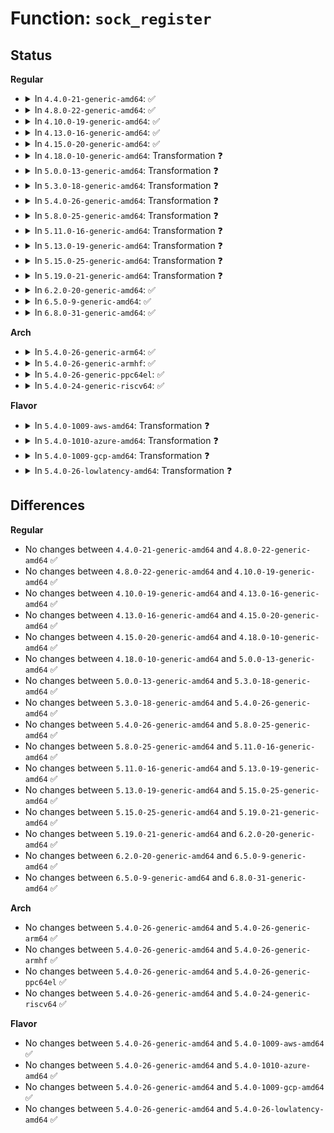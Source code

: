 # Function: <code>sock_register</code>

## Status
<b>Regular</b>
<ul>
<li>
<details>
<summary>In <code>4.4.0-21-generic-amd64</code>: ✅</summary>

```c
int sock_register(const struct net_proto_family * ops)
```

```json
{
  "name": "sock_register",
  "collision_type": "Unique Global",
  "inline_type": "No",
  "funcs": [
    {
      "addr": 18446744071586171504,
      "name": "sock_register",
      "external": true,
      "loc": "net/socket.c:2429",
      "file": "net/socket.c",
      "inline": "seen, unknown",
      "caller_inline": [],
      "caller_func": []
    }
  ],
  "symbols": [
    {
      "addr": 18446744071586171504,
      "name": "sock_register",
      "section": ".text",
      "bind": "STB_GLOBAL",
      "size": 130
    }
  ]
}
```
</details>
</li>
<li>
<details>
<summary>In <code>4.8.0-22-generic-amd64</code>: ✅</summary>

```c
int sock_register(const struct net_proto_family * ops)
```

```json
{
  "name": "sock_register",
  "collision_type": "Unique Global",
  "inline_type": "No",
  "funcs": [
    {
      "addr": 18446744071586592624,
      "name": "sock_register",
      "external": true,
      "loc": "net/socket.c:2431",
      "file": "net/socket.c",
      "inline": "seen, unknown",
      "caller_inline": [],
      "caller_func": []
    }
  ],
  "symbols": [
    {
      "addr": 18446744071586592624,
      "name": "sock_register",
      "section": ".text",
      "bind": "STB_GLOBAL",
      "size": 131
    }
  ]
}
```
</details>
</li>
<li>
<details>
<summary>In <code>4.10.0-19-generic-amd64</code>: ✅</summary>

```c
int sock_register(const struct net_proto_family * ops)
```

```json
{
  "name": "sock_register",
  "collision_type": "Unique Global",
  "inline_type": "No",
  "funcs": [
    {
      "addr": 18446744071586776928,
      "name": "sock_register",
      "external": true,
      "loc": "net/socket.c:2478",
      "file": "net/socket.c",
      "inline": "seen, unknown",
      "caller_inline": [],
      "caller_func": []
    }
  ],
  "symbols": [
    {
      "addr": 18446744071586776928,
      "name": "sock_register",
      "section": ".text",
      "bind": "STB_GLOBAL",
      "size": 131
    }
  ]
}
```
</details>
</li>
<li>
<details>
<summary>In <code>4.13.0-16-generic-amd64</code>: ✅</summary>

```c
int sock_register(const struct net_proto_family * ops)
```

```json
{
  "name": "sock_register",
  "collision_type": "Unique Global",
  "inline_type": "No",
  "funcs": [
    {
      "addr": 18446744071586894608,
      "name": "sock_register",
      "external": true,
      "loc": "net/socket.c:2528",
      "file": "net/socket.c",
      "inline": "seen, unknown",
      "caller_inline": [],
      "caller_func": []
    }
  ],
  "symbols": [
    {
      "addr": 18446744071586894608,
      "name": "sock_register",
      "section": ".text",
      "bind": "STB_GLOBAL",
      "size": 131
    }
  ]
}
```
</details>
</li>
<li>
<details>
<summary>In <code>4.15.0-20-generic-amd64</code>: ✅</summary>

```c
int sock_register(const struct net_proto_family * ops)
```

```json
{
  "name": "sock_register",
  "collision_type": "Unique Global",
  "inline_type": "No",
  "funcs": [
    {
      "addr": 18446744071587388640,
      "name": "sock_register",
      "external": true,
      "loc": "net/socket.c:2521",
      "file": "net/socket.c",
      "inline": "seen, unknown",
      "caller_inline": [],
      "caller_func": []
    }
  ],
  "symbols": [
    {
      "addr": 18446744071587388640,
      "name": "sock_register",
      "section": ".text",
      "bind": "STB_GLOBAL",
      "size": 131
    }
  ]
}
```
</details>
</li>
<li>
<details>
<summary>In <code>4.18.0-10-generic-amd64</code>: Transformation ❓</summary>

```c
int sock_register(const struct net_proto_family * ops)
```

```json
{
  "name": "sock_register",
  "collision_type": "Unique Global",
  "inline_type": "No",
  "funcs": [
    {
      "addr": 0,
      "name": "sock_register",
      "external": true,
      "loc": "net/socket.c:2642",
      "file": "net/socket.c",
      "inline": "seen, unknown",
      "caller_inline": [],
      "caller_func": [
        "net/netlink/af_netlink.c:netlink_proto_init",
        "net/ipv4/af_inet.c:inet_init",
        "net/unix/af_unix.c:af_unix_init",
        "net/ipv6/af_inet6.c:inet6_init",
        "net/packet/af_packet.c:packet_init",
        "net/xdp/xsk.c:xsk_init"
      ]
    }
  ],
  "symbols": [
    {
      "addr": 18446744071587710165,
      "name": "sock_register.cold.26",
      "section": ".text",
      "bind": "STB_LOCAL",
      "size": 28
    },
    {
      "addr": 18446744071587696896,
      "name": "sock_register",
      "section": ".text",
      "bind": "STB_GLOBAL",
      "size": 110
    }
  ]
}
```
</details>
</li>
<li>
<details>
<summary>In <code>5.0.0-13-generic-amd64</code>: Transformation ❓</summary>

```c
int sock_register(const struct net_proto_family * ops)
```

```json
{
  "name": "sock_register",
  "collision_type": "Unique Global",
  "inline_type": "No",
  "funcs": [
    {
      "addr": 0,
      "name": "sock_register",
      "external": true,
      "loc": "net/socket.c:2657",
      "file": "net/socket.c",
      "inline": "seen, unknown",
      "caller_inline": [],
      "caller_func": [
        "net/netlink/af_netlink.c:netlink_proto_init",
        "net/ipv4/af_inet.c:inet_init",
        "net/unix/af_unix.c:af_unix_init",
        "net/ipv6/af_inet6.c:inet6_init",
        "net/packet/af_packet.c:packet_init",
        "net/xdp/xsk.c:xsk_init"
      ]
    }
  ],
  "symbols": [
    {
      "addr": 18446744071587843493,
      "name": "sock_register.cold.24",
      "section": ".text",
      "bind": "STB_LOCAL",
      "size": 28
    },
    {
      "addr": 18446744071587829184,
      "name": "sock_register",
      "section": ".text",
      "bind": "STB_GLOBAL",
      "size": 110
    }
  ]
}
```
</details>
</li>
<li>
<details>
<summary>In <code>5.3.0-18-generic-amd64</code>: Transformation ❓</summary>

```c
int sock_register(const struct net_proto_family * ops)
```

```json
{
  "name": "sock_register",
  "collision_type": "Unique Global",
  "inline_type": "No",
  "funcs": [
    {
      "addr": 0,
      "name": "sock_register",
      "external": true,
      "loc": "net/socket.c:2868",
      "file": "net/socket.c",
      "inline": "seen, unknown",
      "caller_inline": [],
      "caller_func": [
        "net/netlink/af_netlink.c:netlink_proto_init",
        "net/ipv4/af_inet.c:inet_init",
        "net/unix/af_unix.c:af_unix_init",
        "net/ipv6/af_inet6.c:inet6_init",
        "net/packet/af_packet.c:packet_init",
        "net/xdp/xsk.c:xsk_init"
      ]
    }
  ],
  "symbols": [
    {
      "addr": 18446744071588147560,
      "name": "sock_register.cold",
      "section": ".text",
      "bind": "STB_LOCAL",
      "size": 28
    },
    {
      "addr": 18446744071588131152,
      "name": "sock_register",
      "section": ".text",
      "bind": "STB_GLOBAL",
      "size": 110
    }
  ]
}
```
</details>
</li>
<li>
<details>
<summary>In <code>5.4.0-26-generic-amd64</code>: Transformation ❓</summary>

```c
int sock_register(const struct net_proto_family * ops)
```

```json
{
  "name": "sock_register",
  "collision_type": "Unique Global",
  "inline_type": "No",
  "funcs": [
    {
      "addr": 0,
      "name": "sock_register",
      "external": true,
      "loc": "net/socket.c:2948",
      "file": "net/socket.c",
      "inline": "seen, unknown",
      "caller_inline": [],
      "caller_func": [
        "net/netlink/af_netlink.c:netlink_proto_init",
        "net/ipv4/af_inet.c:inet_init",
        "net/unix/af_unix.c:af_unix_init",
        "net/ipv6/af_inet6.c:inet6_init",
        "net/packet/af_packet.c:packet_init",
        "net/xdp/xsk.c:xsk_init"
      ]
    }
  ],
  "symbols": [
    {
      "addr": 18446744071588352824,
      "name": "sock_register.cold",
      "section": ".text",
      "bind": "STB_LOCAL",
      "size": 28
    },
    {
      "addr": 18446744071588336288,
      "name": "sock_register",
      "section": ".text",
      "bind": "STB_GLOBAL",
      "size": 110
    }
  ]
}
```
</details>
</li>
<li>
<details>
<summary>In <code>5.8.0-25-generic-amd64</code>: Transformation ❓</summary>

```c
int sock_register(const struct net_proto_family * ops)
```

```json
{
  "name": "sock_register",
  "collision_type": "Unique Global",
  "inline_type": "No",
  "funcs": [
    {
      "addr": 0,
      "name": "sock_register",
      "external": true,
      "loc": "net/socket.c:2982",
      "file": "net/socket.c",
      "inline": "seen, unknown",
      "caller_inline": [],
      "caller_func": [
        "net/netlink/af_netlink.c:netlink_proto_init",
        "net/ipv4/af_inet.c:inet_init",
        "net/unix/af_unix.c:af_unix_init",
        "net/ipv6/af_inet6.c:inet6_init",
        "net/packet/af_packet.c:packet_init",
        "net/xdp/xsk.c:xsk_init"
      ]
    }
  ],
  "symbols": [
    {
      "addr": 18446744071589212746,
      "name": "sock_register.cold",
      "section": ".text",
      "bind": "STB_LOCAL",
      "size": 28
    },
    {
      "addr": 18446744071589195488,
      "name": "sock_register",
      "section": ".text",
      "bind": "STB_GLOBAL",
      "size": 110
    }
  ]
}
```
</details>
</li>
<li>
<details>
<summary>In <code>5.11.0-16-generic-amd64</code>: Transformation ❓</summary>

```c
int sock_register(const struct net_proto_family * ops)
```

```json
{
  "name": "sock_register",
  "collision_type": "Unique Global",
  "inline_type": "No",
  "funcs": [
    {
      "addr": 0,
      "name": "sock_register",
      "external": true,
      "loc": "net/socket.c:2977",
      "file": "net/socket.c",
      "inline": "seen, unknown",
      "caller_inline": [],
      "caller_func": [
        "net/netlink/af_netlink.c:netlink_proto_init",
        "net/ipv4/af_inet.c:inet_init",
        "net/unix/af_unix.c:af_unix_init",
        "net/ipv6/af_inet6.c:inet6_init",
        "net/packet/af_packet.c:packet_init",
        "net/xdp/xsk.c:xsk_init"
      ]
    }
  ],
  "symbols": [
    {
      "addr": 18446744071591625616,
      "name": "sock_register.cold",
      "section": ".text",
      "bind": "STB_LOCAL",
      "size": 28
    },
    {
      "addr": 18446744071589193584,
      "name": "sock_register",
      "section": ".text",
      "bind": "STB_GLOBAL",
      "size": 110
    }
  ]
}
```
</details>
</li>
<li>
<details>
<summary>In <code>5.13.0-19-generic-amd64</code>: Transformation ❓</summary>

```c
int sock_register(const struct net_proto_family * ops)
```

```json
{
  "name": "sock_register",
  "collision_type": "Unique Global",
  "inline_type": "No",
  "funcs": [
    {
      "addr": 0,
      "name": "sock_register",
      "external": true,
      "loc": "net/socket.c:2961",
      "file": "net/socket.c",
      "inline": "seen, unknown",
      "caller_inline": [],
      "caller_func": [
        "net/netlink/af_netlink.c:netlink_proto_init",
        "net/ipv4/af_inet.c:inet_init",
        "net/unix/af_unix.c:af_unix_init",
        "net/ipv6/af_inet6.c:inet6_init",
        "net/packet/af_packet.c:packet_init",
        "net/xdp/xsk.c:xsk_init"
      ]
    }
  ],
  "symbols": [
    {
      "addr": 18446744071591569006,
      "name": "sock_register.cold",
      "section": ".text",
      "bind": "STB_LOCAL",
      "size": 28
    },
    {
      "addr": 18446744071589090496,
      "name": "sock_register",
      "section": ".text",
      "bind": "STB_GLOBAL",
      "size": 110
    }
  ]
}
```
</details>
</li>
<li>
<details>
<summary>In <code>5.15.0-25-generic-amd64</code>: Transformation ❓</summary>

```c
int sock_register(const struct net_proto_family * ops)
```

```json
{
  "name": "sock_register",
  "collision_type": "Unique Global",
  "inline_type": "No",
  "funcs": [
    {
      "addr": 0,
      "name": "sock_register",
      "external": true,
      "loc": "net/socket.c:3034",
      "file": "net/socket.c",
      "inline": "seen, unknown",
      "caller_inline": [],
      "caller_func": [
        "net/netlink/af_netlink.c:netlink_proto_init",
        "net/ipv4/af_inet.c:inet_init",
        "net/unix/af_unix.c:af_unix_init",
        "net/ipv6/af_inet6.c:inet6_init",
        "net/packet/af_packet.c:packet_init",
        "net/xdp/xsk.c:xsk_init"
      ]
    }
  ],
  "symbols": [
    {
      "addr": 18446744071592692235,
      "name": "sock_register.cold",
      "section": ".text",
      "bind": "STB_LOCAL",
      "size": 28
    },
    {
      "addr": 18446744071589804832,
      "name": "sock_register",
      "section": ".text",
      "bind": "STB_GLOBAL",
      "size": 192
    }
  ]
}
```
</details>
</li>
<li>
<details>
<summary>In <code>5.19.0-21-generic-amd64</code>: Transformation ❓</summary>

```c
int sock_register(const struct net_proto_family * ops)
```

```json
{
  "name": "sock_register",
  "collision_type": "Unique Global",
  "inline_type": "No",
  "funcs": [
    {
      "addr": 0,
      "name": "sock_register",
      "external": true,
      "loc": "net/socket.c:3110",
      "file": "net/socket.c",
      "inline": "seen, unknown",
      "caller_inline": [],
      "caller_func": [
        "net/netlink/af_netlink.c:netlink_proto_init",
        "net/ipv4/af_inet.c:inet_init",
        "net/unix/af_unix.c:af_unix_init",
        "net/ipv6/af_inet6.c:inet6_init",
        "net/packet/af_packet.c:packet_init",
        "net/xdp/xsk.c:xsk_init",
        "net/mctp/af_mctp.c:mctp_init"
      ]
    }
  ],
  "symbols": [
    {
      "addr": 18446744071594577546,
      "name": "sock_register.cold",
      "section": ".text",
      "bind": "STB_LOCAL",
      "size": 28
    },
    {
      "addr": 18446744071591319472,
      "name": "sock_register",
      "section": ".text",
      "bind": "STB_GLOBAL",
      "size": 200
    }
  ]
}
```
</details>
</li>
<li>
<details>
<summary>In <code>6.2.0-20-generic-amd64</code>: ✅</summary>

```c
int sock_register(const struct net_proto_family * ops)
```

```json
{
  "name": "sock_register",
  "collision_type": "Unique Global",
  "inline_type": "No",
  "funcs": [
    {
      "addr": 18446744071593073168,
      "name": "sock_register",
      "external": true,
      "loc": "net/socket.c:3098",
      "file": "net/socket.c",
      "inline": "seen, unknown",
      "caller_inline": [],
      "caller_func": [
        "net/netlink/af_netlink.c:netlink_proto_init",
        "net/ipv4/af_inet.c:inet_init",
        "net/unix/af_unix.c:af_unix_init",
        "net/ipv6/af_inet6.c:inet6_init",
        "net/packet/af_packet.c:packet_init",
        "net/xdp/xsk.c:xsk_init",
        "net/mctp/af_mctp.c:mctp_init"
      ]
    }
  ],
  "symbols": [
    {
      "addr": 18446744071593073168,
      "name": "sock_register",
      "section": ".text",
      "bind": "STB_GLOBAL",
      "size": 224
    }
  ]
}
```
</details>
</li>
<li>
<details>
<summary>In <code>6.5.0-9-generic-amd64</code>: ✅</summary>

```c
int sock_register(const struct net_proto_family * ops)
```

```json
{
  "name": "sock_register",
  "collision_type": "Unique Global",
  "inline_type": "No",
  "funcs": [
    {
      "addr": 18446744071593524464,
      "name": "sock_register",
      "external": true,
      "loc": "net/socket.c:3136",
      "file": "net/socket.c",
      "inline": "seen, unknown",
      "caller_inline": [],
      "caller_func": [
        "net/netlink/af_netlink.c:netlink_proto_init",
        "net/ipv4/af_inet.c:inet_init",
        "net/unix/af_unix.c:af_unix_init",
        "net/ipv6/af_inet6.c:inet6_init",
        "net/packet/af_packet.c:packet_init",
        "net/xdp/xsk.c:xsk_init",
        "net/mctp/af_mctp.c:mctp_init"
      ]
    }
  ],
  "symbols": [
    {
      "addr": 18446744071593524464,
      "name": "sock_register",
      "section": ".text",
      "bind": "STB_GLOBAL",
      "size": 224
    }
  ]
}
```
</details>
</li>
<li>
<details>
<summary>In <code>6.8.0-31-generic-amd64</code>: ✅</summary>

```c
int sock_register(const struct net_proto_family * ops)
```

```json
{
  "name": "sock_register",
  "collision_type": "Unique Global",
  "inline_type": "No",
  "funcs": [
    {
      "addr": 18446744071594295696,
      "name": "sock_register",
      "external": true,
      "loc": "net/socket.c:3206",
      "file": "net/socket.c",
      "inline": "seen, unknown",
      "caller_inline": [],
      "caller_func": [
        "net/netlink/af_netlink.c:netlink_proto_init",
        "net/ipv4/af_inet.c:inet_init",
        "net/unix/af_unix.c:af_unix_init",
        "net/ipv6/af_inet6.c:inet6_init",
        "net/packet/af_packet.c:packet_init",
        "net/xdp/xsk.c:xsk_init",
        "net/mctp/af_mctp.c:mctp_init"
      ]
    }
  ],
  "symbols": [
    {
      "addr": 18446744071594295696,
      "name": "sock_register",
      "section": ".text",
      "bind": "STB_GLOBAL",
      "size": 224
    }
  ]
}
```
</details>
</li>
</ul>
<b>Arch</b>
<ul>
<li>
<details>
<summary>In <code>5.4.0-26-generic-arm64</code>: ✅</summary>

```c
int sock_register(const struct net_proto_family * ops)
```

```json
{
  "name": "sock_register",
  "collision_type": "Unique Global",
  "inline_type": "No",
  "funcs": [
    {
      "addr": 18446603336501831544,
      "name": "sock_register",
      "external": true,
      "loc": "net/socket.c:2948",
      "file": "net/socket.c",
      "inline": "seen, unknown",
      "caller_inline": [],
      "caller_func": [
        "net/netlink/af_netlink.c:netlink_proto_init",
        "net/ipv4/af_inet.c:inet_init",
        "net/unix/af_unix.c:af_unix_init",
        "net/ipv6/af_inet6.c:inet6_init",
        "net/packet/af_packet.c:packet_init",
        "net/xdp/xsk.c:xsk_init"
      ]
    }
  ],
  "symbols": [
    {
      "addr": 18446603336501831544,
      "name": "sock_register",
      "section": ".text",
      "bind": "STB_GLOBAL",
      "size": 272
    }
  ]
}
```
</details>
</li>
<li>
<details>
<summary>In <code>5.4.0-26-generic-armhf</code>: ✅</summary>

```c
int sock_register(const struct net_proto_family * ops)
```

```json
{
  "name": "sock_register",
  "collision_type": "Unique Global",
  "inline_type": "No",
  "funcs": [
    {
      "addr": 3234607380,
      "name": "sock_register",
      "external": true,
      "loc": "net/socket.c:2948",
      "file": "net/socket.c",
      "inline": "seen, unknown",
      "caller_inline": [],
      "caller_func": [
        "net/netlink/af_netlink.c:netlink_proto_init",
        "net/ipv4/af_inet.c:inet_init",
        "net/unix/af_unix.c:af_unix_init",
        "net/ipv6/af_inet6.c:inet6_init",
        "net/packet/af_packet.c:packet_init",
        "net/xdp/xsk.c:xsk_init"
      ]
    }
  ],
  "symbols": [
    {
      "addr": 3234607380,
      "name": "sock_register",
      "section": ".text",
      "bind": "STB_GLOBAL",
      "size": 176
    }
  ]
}
```
</details>
</li>
<li>
<details>
<summary>In <code>5.4.0-26-generic-ppc64el</code>: ✅</summary>

```c
int sock_register(const struct net_proto_family * ops)
```

```json
{
  "name": "sock_register",
  "collision_type": "Unique Global",
  "inline_type": "No",
  "funcs": [
    {
      "addr": 13835058055295225328,
      "name": "sock_register",
      "external": true,
      "loc": "net/socket.c:2948",
      "file": "net/socket.c",
      "inline": "seen, unknown",
      "caller_inline": [],
      "caller_func": [
        "net/netlink/af_netlink.c:netlink_proto_init",
        "net/ipv4/af_inet.c:inet_init",
        "net/unix/af_unix.c:af_unix_init",
        "net/ipv6/af_inet6.c:inet6_init",
        "net/packet/af_packet.c:packet_init",
        "net/xdp/xsk.c:xsk_init"
      ]
    }
  ],
  "symbols": [
    {
      "addr": 13835058055295225328,
      "name": "sock_register",
      "section": ".text",
      "bind": "STB_GLOBAL",
      "size": 272
    }
  ]
}
```
</details>
</li>
<li>
<details>
<summary>In <code>5.4.0-24-generic-riscv64</code>: ✅</summary>

```c
int sock_register(const struct net_proto_family * ops)
```

```json
{
  "name": "sock_register",
  "collision_type": "Unique Global",
  "inline_type": "No",
  "funcs": [
    {
      "addr": 18446743936278176692,
      "name": "sock_register",
      "external": true,
      "loc": "net/socket.c:2948",
      "file": "net/socket.c",
      "inline": "seen, unknown",
      "caller_inline": [],
      "caller_func": [
        "net/netlink/af_netlink.c:netlink_proto_init",
        "net/ipv4/af_inet.c:inet_init",
        "net/unix/af_unix.c:af_unix_init",
        "net/ipv6/af_inet6.c:inet6_init",
        "net/packet/af_packet.c:packet_init",
        "net/xdp/xsk.c:xsk_init"
      ]
    }
  ],
  "symbols": [
    {
      "addr": 18446743936278176692,
      "name": "sock_register",
      "section": ".text",
      "bind": "STB_GLOBAL",
      "size": 212
    }
  ]
}
```
</details>
</li>
</ul>
<b>Flavor</b>
<ul>
<li>
<details>
<summary>In <code>5.4.0-1009-aws-amd64</code>: Transformation ❓</summary>

```c
int sock_register(const struct net_proto_family * ops)
```

```json
{
  "name": "sock_register",
  "collision_type": "Unique Global",
  "inline_type": "No",
  "funcs": [
    {
      "addr": 0,
      "name": "sock_register",
      "external": true,
      "loc": "net/socket.c:2948",
      "file": "net/socket.c",
      "inline": "seen, unknown",
      "caller_inline": [],
      "caller_func": [
        "net/netlink/af_netlink.c:netlink_proto_init",
        "net/ipv4/af_inet.c:inet_init",
        "net/unix/af_unix.c:af_unix_init",
        "net/ipv6/af_inet6.c:inet6_init",
        "net/packet/af_packet.c:packet_init",
        "net/xdp/xsk.c:xsk_init"
      ]
    }
  ],
  "symbols": [
    {
      "addr": 18446744071587959608,
      "name": "sock_register.cold",
      "section": ".text",
      "bind": "STB_LOCAL",
      "size": 28
    },
    {
      "addr": 18446744071587943072,
      "name": "sock_register",
      "section": ".text",
      "bind": "STB_GLOBAL",
      "size": 110
    }
  ]
}
```
</details>
</li>
<li>
<details>
<summary>In <code>5.4.0-1010-azure-amd64</code>: Transformation ❓</summary>

```c
int sock_register(const struct net_proto_family * ops)
```

```json
{
  "name": "sock_register",
  "collision_type": "Unique Global",
  "inline_type": "No",
  "funcs": [
    {
      "addr": 0,
      "name": "sock_register",
      "external": true,
      "loc": "net/socket.c:2948",
      "file": "net/socket.c",
      "inline": "seen, unknown",
      "caller_inline": [],
      "caller_func": [
        "net/netlink/af_netlink.c:netlink_proto_init",
        "net/ipv4/af_inet.c:inet_init",
        "net/unix/af_unix.c:af_unix_init",
        "net/ipv6/af_inet6.c:inet6_init",
        "net/packet/af_packet.c:packet_init",
        "net/xdp/xsk.c:xsk_init"
      ]
    }
  ],
  "symbols": [
    {
      "addr": 18446744071587672712,
      "name": "sock_register.cold",
      "section": ".text",
      "bind": "STB_LOCAL",
      "size": 28
    },
    {
      "addr": 18446744071587656176,
      "name": "sock_register",
      "section": ".text",
      "bind": "STB_GLOBAL",
      "size": 110
    }
  ]
}
```
</details>
</li>
<li>
<details>
<summary>In <code>5.4.0-1009-gcp-amd64</code>: Transformation ❓</summary>

```c
int sock_register(const struct net_proto_family * ops)
```

```json
{
  "name": "sock_register",
  "collision_type": "Unique Global",
  "inline_type": "No",
  "funcs": [
    {
      "addr": 0,
      "name": "sock_register",
      "external": true,
      "loc": "net/socket.c:2948",
      "file": "net/socket.c",
      "inline": "seen, unknown",
      "caller_inline": [],
      "caller_func": [
        "net/netlink/af_netlink.c:netlink_proto_init",
        "net/ipv4/af_inet.c:inet_init",
        "net/unix/af_unix.c:af_unix_init",
        "net/ipv6/af_inet6.c:inet6_init",
        "net/packet/af_packet.c:packet_init",
        "net/xdp/xsk.c:xsk_init"
      ]
    }
  ],
  "symbols": [
    {
      "addr": 18446744071588291384,
      "name": "sock_register.cold",
      "section": ".text",
      "bind": "STB_LOCAL",
      "size": 28
    },
    {
      "addr": 18446744071588274848,
      "name": "sock_register",
      "section": ".text",
      "bind": "STB_GLOBAL",
      "size": 110
    }
  ]
}
```
</details>
</li>
<li>
<details>
<summary>In <code>5.4.0-26-lowlatency-amd64</code>: Transformation ❓</summary>

```c
int sock_register(const struct net_proto_family * ops)
```

```json
{
  "name": "sock_register",
  "collision_type": "Unique Global",
  "inline_type": "No",
  "funcs": [
    {
      "addr": 0,
      "name": "sock_register",
      "external": true,
      "loc": "net/socket.c:2948",
      "file": "net/socket.c",
      "inline": "seen, unknown",
      "caller_inline": [],
      "caller_func": [
        "net/netlink/af_netlink.c:netlink_proto_init",
        "net/ipv4/af_inet.c:inet_init",
        "net/unix/af_unix.c:af_unix_init",
        "net/ipv6/af_inet6.c:inet6_init",
        "net/packet/af_packet.c:packet_init",
        "net/xdp/xsk.c:xsk_init"
      ]
    }
  ],
  "symbols": [
    {
      "addr": 18446744071588426364,
      "name": "sock_register.cold",
      "section": ".text",
      "bind": "STB_LOCAL",
      "size": 28
    },
    {
      "addr": 18446744071588403296,
      "name": "sock_register",
      "section": ".text",
      "bind": "STB_GLOBAL",
      "size": 108
    }
  ]
}
```
</details>
</li>
</ul>

## Differences
<b>Regular</b>
<ul>
<li>
No changes between <code>4.4.0-21-generic-amd64</code> and <code>4.8.0-22-generic-amd64</code> ✅
</li>
<li>
No changes between <code>4.8.0-22-generic-amd64</code> and <code>4.10.0-19-generic-amd64</code> ✅
</li>
<li>
No changes between <code>4.10.0-19-generic-amd64</code> and <code>4.13.0-16-generic-amd64</code> ✅
</li>
<li>
No changes between <code>4.13.0-16-generic-amd64</code> and <code>4.15.0-20-generic-amd64</code> ✅
</li>
<li>
No changes between <code>4.15.0-20-generic-amd64</code> and <code>4.18.0-10-generic-amd64</code> ✅
</li>
<li>
No changes between <code>4.18.0-10-generic-amd64</code> and <code>5.0.0-13-generic-amd64</code> ✅
</li>
<li>
No changes between <code>5.0.0-13-generic-amd64</code> and <code>5.3.0-18-generic-amd64</code> ✅
</li>
<li>
No changes between <code>5.3.0-18-generic-amd64</code> and <code>5.4.0-26-generic-amd64</code> ✅
</li>
<li>
No changes between <code>5.4.0-26-generic-amd64</code> and <code>5.8.0-25-generic-amd64</code> ✅
</li>
<li>
No changes between <code>5.8.0-25-generic-amd64</code> and <code>5.11.0-16-generic-amd64</code> ✅
</li>
<li>
No changes between <code>5.11.0-16-generic-amd64</code> and <code>5.13.0-19-generic-amd64</code> ✅
</li>
<li>
No changes between <code>5.13.0-19-generic-amd64</code> and <code>5.15.0-25-generic-amd64</code> ✅
</li>
<li>
No changes between <code>5.15.0-25-generic-amd64</code> and <code>5.19.0-21-generic-amd64</code> ✅
</li>
<li>
No changes between <code>5.19.0-21-generic-amd64</code> and <code>6.2.0-20-generic-amd64</code> ✅
</li>
<li>
No changes between <code>6.2.0-20-generic-amd64</code> and <code>6.5.0-9-generic-amd64</code> ✅
</li>
<li>
No changes between <code>6.5.0-9-generic-amd64</code> and <code>6.8.0-31-generic-amd64</code> ✅
</li>
</ul>
<b>Arch</b>
<ul>
<li>
No changes between <code>5.4.0-26-generic-amd64</code> and <code>5.4.0-26-generic-arm64</code> ✅
</li>
<li>
No changes between <code>5.4.0-26-generic-amd64</code> and <code>5.4.0-26-generic-armhf</code> ✅
</li>
<li>
No changes between <code>5.4.0-26-generic-amd64</code> and <code>5.4.0-26-generic-ppc64el</code> ✅
</li>
<li>
No changes between <code>5.4.0-26-generic-amd64</code> and <code>5.4.0-24-generic-riscv64</code> ✅
</li>
</ul>
<b>Flavor</b>
<ul>
<li>
No changes between <code>5.4.0-26-generic-amd64</code> and <code>5.4.0-1009-aws-amd64</code> ✅
</li>
<li>
No changes between <code>5.4.0-26-generic-amd64</code> and <code>5.4.0-1010-azure-amd64</code> ✅
</li>
<li>
No changes between <code>5.4.0-26-generic-amd64</code> and <code>5.4.0-1009-gcp-amd64</code> ✅
</li>
<li>
No changes between <code>5.4.0-26-generic-amd64</code> and <code>5.4.0-26-lowlatency-amd64</code> ✅
</li>
</ul>
